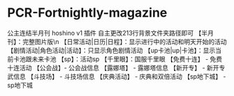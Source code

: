 # PCR-Fortnightly-magazine
公主连结半月刊
hoshino v1 插件
自主更改213行背景文件夹路径即可
【半月刊】：完整图片版\n
【日常活动|日历|日程】：显示进行中的活动和明天开始的活动
【剧情活动|角色活动|活动】：只显示角色剧情活动
【up卡池|up|卡池】：显示当前卡池跟未来卡池
【sp】：活动sp
【千里眼】：国服千里眼
【免费十连】 - 免费十连活动
【公会战】- 公会战信息
【露娜塔】 - 露娜塔信息
【新开专】 - 新开专武信息
【斗技场】 - 斗技场信息
【庆典活动】 - 庆典和双倍活动
【sp地下城】 - sp地下城
